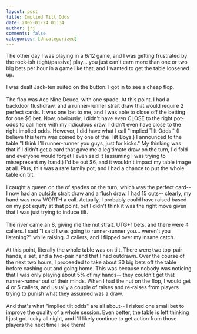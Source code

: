 ```yaml
---
layout: post
title: Implied Tilt Odds
date: 2005-01-24 01:34
author: jrj
comments: false
categories: [Uncategorized]
---
```

The other day I was playing in a 6/12 game, and I was getting frustrated by the rock-ish (tight/passive) play... you just can't earn more than one or two big bets per hour in a game like that, and I wanted to get the table loosened up.<br /><br />I was dealt Jack-ten suited on the button. I got in to see a cheap flop.<br /><br />The flop was Ace Nine Deuce, with one spade. At this point, I had a backdoor flushdraw, and a runner-runner strait draw that would require 2 perfect cards. It was one bet to me, and I was able to close off the betting for one $6 bet. Now, obviously, I didn't have even CLOSE to the right pot-odds to call here with my ridiculous draw. I didn't even have close to the right implied odds. However, I did have what I call "Implied Tilt Odds." (I believe this term was coined by one of the Tilt Boys.) I announced to the table "I think I'll runner-runner you guys, just for kicks." My thinking was that if I didn't get a card that gave me a legitimate draw on the turn, I'd fold and everyone would forget I even said it (assuming I was trying to misrepresent my hand.) I'd be out $6, and it wouldn't impact my table image at all. Plus, this was a rare family pot, and I had a chance to put the whole table on tilt.<br /><br />I caught a queen on the of spades on the turn, which was the perfect card-- I now had an outside strait draw and a flush draw. I had 15 outs-- clearly, my hand was now WORTH a call. Actually, I probably could have raised based on my pot equity at that point, but I didn't think it was the right move given that I was just trying to induce tilt.<br /><br />The river came an 8, giving me the nut strait. UTG+1 bets, and there were 4 callers. I said "I said I was going to runner-runner you... weren't you listening?" while raising. 3 callers, and I flipped over my insane catch.<br /><br />At this point, literally the whole table was on tilt. There were two top-pair hands, a set, and a two-pair hand that I had outdrawn. Over the course of the next two hours, I proceeded to take about 30 big bets off the table before cashing out and going home. This was because nobody was noticing that I was only playing about 5% of my hands-- they couldn't get that runner-runner out of their minds. When I had the nut on the flop, I would get 4 or 5 callers, and usually a couple of raises and re-raises from players trying to punish what they assumed was a draw.<br /><br />And that's what "implied tilt odds" are all about-- I risked one small bet to improve the quality of a whole session. Even better, the table is left thinking I just got lucky all night, and I'll likely continue to get action from those players the next time I see them!
